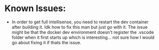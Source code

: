 # Known Issues:

- In order to get full intellisense, you need to restart the dev container after building it. Idk how to fix this man but just go with it. The issue might be that the docker dev environment doesn't register the .vscode folder when it first starts up which is interesting... not sure how I would go about fixing it if thats the issue.